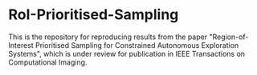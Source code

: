 # RoI-Prioritised-Sampling

This is the repository for reproducing results from the paper "Region-of-Interest Prioritised Sampling for
Constrained Autonomous Exploration Systems", which is under review for publication in IEEE Transactions on Computational Imaging.
